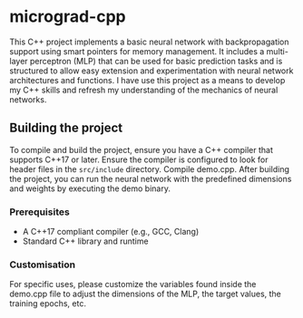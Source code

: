 # micrograd-cpp

This C++ project implements a basic neural network with backpropagation support using smart pointers for memory management. It includes a multi-layer perceptron (MLP) that can be used for basic prediction tasks and is structured to allow easy extension and experimentation with neural network architectures and functions. I have use this project as a means to develop my C++ skills and refresh my understanding of the mechanics of neural networks.

## Building the project

To compile and build the project, ensure you have a C++ compiler that supports C++17 or later. Ensure the compiler is configured to look for header files in the `src/include` directory. Compile demo.cpp. After building the project, you can run the neural network with the predefined dimensions and weights by executing the demo binary.

### Prerequisites

- A C++17 compliant compiler (e.g., GCC, Clang)
- Standard C++ library and runtime

### Customisation
For specific uses, please customize the variables found inside the demo.cpp file to adjust the dimensions of the MLP, the target values, the training epochs, etc.
